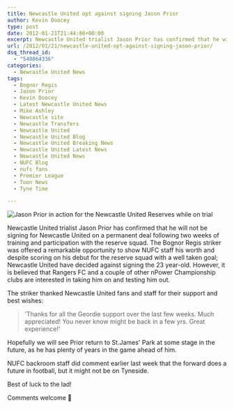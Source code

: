 ```yaml
---
title: Newcastle United opt against signing Jason Prior
author: Kevin Doocey
type: post
date: 2012-01-21T21:44:08+00:00
excerpt: Newcastle United trialist Jason Prior has confirmed that he will not be signing for Newcastle United on a permanent deal following two weeks of training and participation with the reserve..
url: /2012/01/21/newcastle-united-opt-against-signing-jason-prior/
dsq_thread_id:
  - "548064336"
categories:
  - Newcastle United News
tags:
  - Bognor Regis
  - Jason Prior
  - Kevin Doocey
  - Latest Newcastle United News
  - Mike Ashley
  - Newcastle site
  - Newcastle Transfers
  - Newcastle United
  - Newcastle United Blog
  - Newcastle United Breaking News
  - Newcastle United Latest News
  - Newcastle United News
  - NUFC Blog
  - nufc fans
  - Premier League
  - Toon News
  - Tyne Time

---
```

![Jason Prior in action for the Newcastle United Reserves while on trial](https://www.tynetime.com/wp-content/uploads/2012/01/Jason-Prior-Newcastle-United.jpg "Jason-Prior-Newcastle-United")

Newcastle United trialist Jason Prior has confirmed that he will not be signing for Newcastle United on a permanent deal following two weeks of training and participation with the reserve squad. The Bognor Regis striker was offered a remarkable opportunity to show NUFC staff his worth and despite scoring on his debut for the reserve squad with a well taken goal; Newcastle  United have decided against signing the 23 year-old. However, it is believed that Rangers FC and a couple of other nPower Championship clubs are interested in taking him on and testing him out.

The striker thanked Newcastle United fans and staff for their support and best wishes:

> 'Thanks for all the Geordie support over the last few weeks. Much appreciated! You never know might be back in a few yrs. Great experience!'

Hopefully we will see Prior return to St.James' Park at some stage in the future, as he has plenty of years in the game ahead of him.

NUFC backroom staff did comment earlier last week that the forward does a future in football, but it might not be on Tyneside.

Best of luck to the lad!

Comments welcome 🙂
